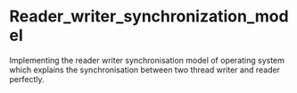 # Reader_writer_synchronization_model
Implementing the reader writer synchronisation model of operating system which  explains the synchronisation  between two thread  writer and reader perfectly.
